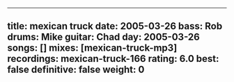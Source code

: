 
---
title: mexican truck
date: 2005-03-26
bass:	Rob
drums:	Mike
guitar:	Chad
day: 2005-03-26
songs: []
mixes: [mexican-truck-mp3]
recordings: mexican-truck-166
rating: 6.0
best: false
definitive: false
weight: 0
---
